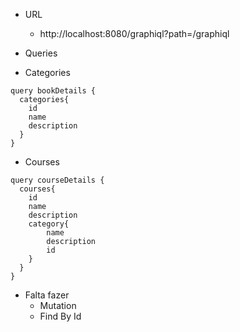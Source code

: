 - URL
  - http://localhost:8080/graphiql?path=/graphiql

- Queries
- Categories
```
query bookDetails {
  categories{
    id
    name
    description
  }
}
```
- Courses
```
query courseDetails {
  courses{
    id
    name
    description
    category{
        name
        description
        id
    }
  }
}
```

- Falta fazer
  -  Mutation
  -  Find By Id  
